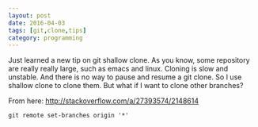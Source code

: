 ```yaml
---
layout: post
date: 2016-04-03
tags: [git,clone,tips]
category: programming
---
```


Just learned a new tip on git shallow clone. As you know, some repository are really really large, such as emacs and linux. Cloning is slow and unstable. And there is no way to pause and resume a git clone. So I use shallow clone to clone them. But what if I want to clone other branches?


From here: http://stackoverflow.com/a/27393574/2148614

```
git remote set-branches origin '*'
```